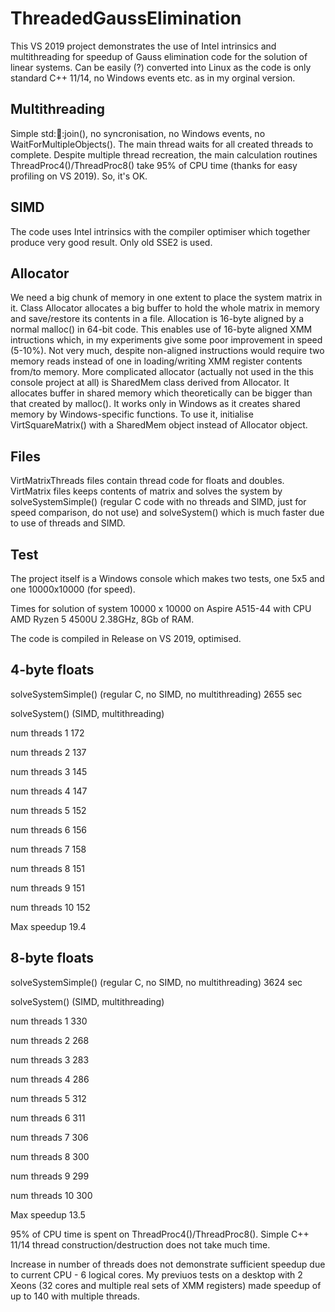 # ThreadedGaussElimination

This VS 2019 project demonstrates the use of Intel intrinsics and multithreading for speedup of Gauss elimination code for the solution of linear systems. Can be easily (?) converted into Linux as the code is only standard C++ 11/14, no Windows events etc. as in my orginal version. 

Multithreading
--------------
Simple std::thread::join(), no syncronisation, no Windows events, no WaitForMultipleObjects(). The main thread waits for all created threads to complete. Despite multiple thread recreation, the main calculation routines ThreadProc4()/ThreadProc8() take 95% of CPU time (thanks for easy profiling on VS 2019). So, it's OK.

SIMD
----
The code uses Intel intrinsics with the compiler optimiser which together produce very good result. Only old SSE2 is used.

Allocator
---------
We need a big chunk of memory in one extent to place the system matrix in it.
Class Allocator allocates a big buffer to hold the whole matrix in memory and save/restore its contents in a file. Allocation is 16-byte aligned by a normal malloc() in 64-bit code. This enables use of 16-byte aligned XMM intructions which, in my experiments give some poor improvement in speed (5-10%). Not very much, despite non-aligned instructions would require two memory reads instead of one in loading/writing XMM register contents from/to memory.
More complicated allocator (actually not used in the this console project at all) is SharedMem class derived from Allocator. It allocates buffer in shared memory which theoretically can be bigger than that created by malloc(). It works only in Windows as it creates shared memory by Windows-specific functions. To use it, initialise VirtSquareMatrix() with a SharedMem object instead of Allocator object. 

Files
-----
VirtMatrixThreads files contain thread code for floats and doubles. VirtMatrix files keeps contents of matrix and solves the system by solveSystemSimple() (regular C code with no threads and SIMD, just for speed comparison, do not use) and solveSystem() which is much faster due to use of threads and SIMD.

Test
----
The project itself is a Windows console which makes two tests, one 5x5 and one 10000x10000 (for speed).

Times for solution of system 10000 x 10000 on Aspire A515-44 with CPU AMD Ryzen 5 4500U 2.38GHz, 8Gb of RAM.

The code is compiled in Release on VS 2019, optimised.

  4-byte floats
  -------------

  solveSystemSimple() (regular C, no SIMD, no multithreading)     2655 sec

  solveSystem() (SIMD, multithreading)
  
  num threads 1                                                    172
  
  num threads 2                                                    137
  
  num threads 3                                                    145
  
  num threads 4                                                    147
  
  num threads 5                                                    152
  
  num threads 6                                                    156
  
  num threads 7                                                    158
  
  num threads 8                                                    151
  
  num threads 9                                                    151
  
  num threads 10                                                   152

  Max speedup 19.4


  8-byte floats
  -------------

  solveSystemSimple() (regular C, no SIMD, no multithreading)     3624 sec

  solveSystem() (SIMD, multithreading)
  
  num threads 1                                                    330
  
  num threads 2                                                    268
  
  num threads 3                                                    283
  
  num threads 4                                                    286
  
  num threads 5                                                    312
  
  num threads 6                                                    311
  
  num threads 7                                                    306
  
  num threads 8                                                    300
  
  num threads 9                                                    299
  
  num threads 10                                                   300

  Max speedup 13.5

95% of CPU time is spent on ThreadProc4()/ThreadProc8(). Simple C++ 11/14 thread construction/destruction does not take much time.

Increase in number of threads does not demonstrate sufficient speedup due to current CPU - 6 logical cores. My previuos tests on a desktop with 2 Xeons (32 cores and multiple real sets of XMM registers) made speedup of up to 140 with multiple threads.

